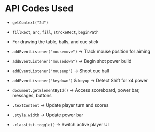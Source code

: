 # API Codes Used



   - `getContext("2d")`
   - `fillRect`, `arc`, `fill`, `strokeRect`, `beginPath`
   - For drawing the table, balls, and cue stick


   - `addEventListener("mousemove")` → Track mouse position for aiming
   - `addEventListener("mousedown")` → Begin shot power build
   - `addEventListener("mouseup")` → Shoot cue ball
   - `addEventListener("keydown")` & `keyup` → Detect Shift for x4 power


   - `document.getElementById()` → Access scoreboard, power bar, messages, buttons
   - `.textContent` → Update player turn and scores
   - `.style.width` → Update power bar
   - `.classList.toggle()` → Switch active player UI


